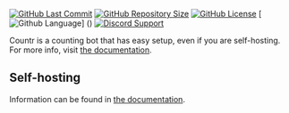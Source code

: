[![GitHub Last Commit](https://img.shields.io/github/last-commit/LegendXDEV/RaZen.svg)](https://github.com/LegendXDEV/RaZen/commits/master)
[![GitHub Repository Size](https://img.shields.io/github/repo-size/LegendXDEV/RaZen.svg)](https://github.com/LegendXDEV/RaZen/tree/master)
[![GitHub License](https://img.shields.io/github/license/LegendXDEV/RaZen.svg)](https://github.com/LegendXDEV/RaZen/blob/master/LICENSE)
[![Github Language](https://img.shields.io/github/languages/top/LegendXDEV/RaZen)] ()
[![Discord Support](https://img.shields.io/discord/402295226766721024.svg)](https://discord.gg/Fgw8gqq)


Countr is a counting bot that has easy setup, even if you are self-hosting. For more info, visit [the documentation](https://countr.js.org).

## Self-hosting

Information can be found in [the documentation](https://countr.js.org/quickguide.html).
